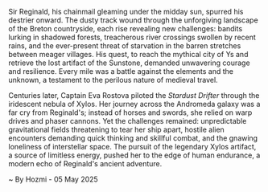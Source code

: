 
Sir Reginald, his chainmail gleaming under the midday sun, spurred his destrier onward. The dusty track wound through the unforgiving landscape of the Breton countryside, each rise revealing new challenges: bandits lurking in shadowed forests, treacherous river crossings swollen by recent rains, and the ever-present threat of starvation in the barren stretches between meager villages.  His quest, to reach the mythical city of Ys and retrieve the lost artifact of the Sunstone, demanded unwavering courage and resilience.  Every mile was a battle against the elements and the unknown, a testament to the perilous nature of medieval travel.


Centuries later, Captain Eva Rostova piloted the *Stardust Drifter* through the iridescent nebula of Xylos.  Her journey across the Andromeda galaxy was a far cry from Reginald's; instead of horses and swords, she relied on warp drives and phaser cannons. Yet the challenges remained: unpredictable gravitational fields threatening to tear her ship apart, hostile alien encounters demanding quick thinking and skillful combat, and the gnawing loneliness of interstellar space. The pursuit of the legendary Xylos artifact, a source of limitless energy, pushed her to the edge of human endurance, a modern echo of Reginald's ancient adventure.

~ By Hozmi - 05 May 2025
